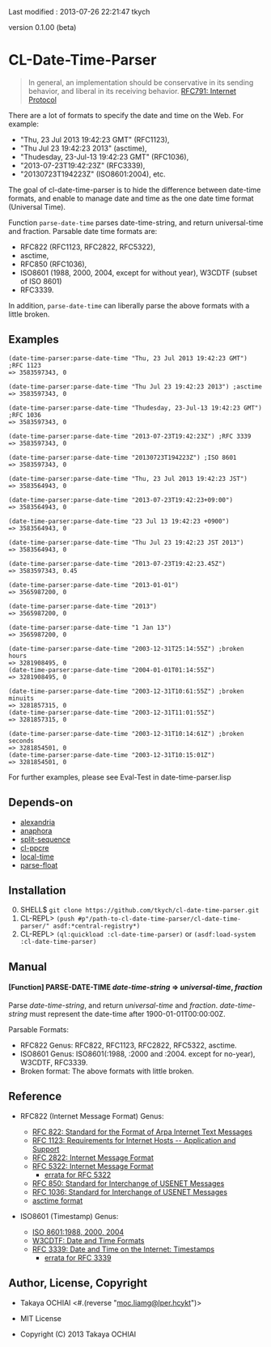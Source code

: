 Last modified : 2013-07-26 22:21:47 tkych

version 0.1.00 (beta)


CL-Date-Time-Parser
===================


> In general, an implementation should be conservative in its sending
> behavior, and liberal in its receiving behavior.
> [RFC791: Internet Protocol](http://tools.ietf.org/html/rfc791)

There are a lot of formats to specify the date and time on the Web.
For example:

 * "Thu, 23 Jul 2013 19:42:23 GMT" (RFC1123),
 * "Thu Jul 23 19:42:23 2013" (asctime),
 * "Thudesday, 23-Jul-13 19:42:23 GMT" (RFC1036),
 * "2013-07-23T19:42:23Z" (RFC3339),
 * "20130723T194223Z" (ISO8601:2004), etc.

The goal of cl-date-time-parser is to hide the difference between
date-time formats, and enable to manage date and time as the one date
time format (Universal Time).

Function `parse-date-time` parses date-time-string, and return universal-time and fraction.
Parsable date time formats are:

 * RFC822 (RFC1123, RFC2822, RFC5322),
 * asctime,
 * RFC850 (RFC1036),
 * ISO8601 (1988, 2000, 2004, except for without year), W3CDTF (subset of ISO 8601)
 * RFC3339.

In addition, `parse-date-time` can liberally parse the above formats with a little broken.


Examples
--------

    (date-time-parser:parse-date-time "Thu, 23 Jul 2013 19:42:23 GMT") ;RFC 1123
    => 3583597343, 0

    (date-time-parser:parse-date-time "Thu Jul 23 19:42:23 2013") ;asctime
    => 3583597343, 0

    (date-time-parser:parse-date-time "Thudesday, 23-Jul-13 19:42:23 GMT") ;RFC 1036
    => 3583597343, 0

    (date-time-parser:parse-date-time "2013-07-23T19:42:23Z") ;RFC 3339
    => 3583597343, 0

    (date-time-parser:parse-date-time "20130723T194223Z") ;ISO 8601
    => 3583597343, 0

    (date-time-parser:parse-date-time "Thu, 23 Jul 2013 19:42:23 JST")
    => 3583564943, 0

    (date-time-parser:parse-date-time "2013-07-23T19:42:23+09:00")
    => 3583564943, 0

    (date-time-parser:parse-date-time "23 Jul 13 19:42:23 +0900")
    => 3583564943, 0

    (date-time-parser:parse-date-time "Thu Jul 23 19:42:23 JST 2013")
    => 3583564943, 0

    (date-time-parser:parse-date-time "2013-07-23T19:42:23.45Z")
    => 3583597343, 0.45

    (date-time-parser:parse-date-time "2013-01-01")
    => 3565987200, 0

    (date-time-parser:parse-date-time "2013")
    => 3565987200, 0

    (date-time-parser:parse-date-time "1 Jan 13")
    => 3565987200, 0

    (date-time-parser:parse-date-time "2003-12-31T25:14:55Z") ;broken hours
    => 3281908495, 0
    (date-time-parser:parse-date-time "2004-01-01T01:14:55Z")
    => 3281908495, 0

    (date-time-parser:parse-date-time "2003-12-31T10:61:55Z") ;broken minuits
    => 3281857315, 0
    (date-time-parser:parse-date-time "2003-12-31T11:01:55Z")
    => 3281857315, 0

    (date-time-parser:parse-date-time "2003-12-31T10:14:61Z") ;broken seconds
    => 3281854501, 0
    (date-time-parser:parse-date-time "2003-12-31T10:15:01Z")
    => 3281854501, 0


For further examples, please see Eval-Test in date-time-parser.lisp


Depends-on
----------

 * [alexandria](http://common-lisp.net/project/alexandria/)
 * [anaphora](http://common-lisp.net/project/anaphora/)
 * [split-sequence](http://www.cliki.net/split-sequence)
 * [cl-ppcre](http://weitz.de/cl-ppcre/)
 * [local-time](http://common-lisp.net/project/local-time/)
 * [parse-float](https://github.com/soemraws/parse-float)


Installation
------------

 0. SHELL$   `git clone https://github.com/tkych/cl-date-time-parser.git`
 1. CL-REPL> `(push #p"/path-to-cl-date-time-parser/cl-date-time-parser/" asdf:*central-registry*)`
 2. CL-REPL> `(ql:quickload :cl-date-time-parser)` or `(asdf:load-system :cl-date-time-parser)`


Manual
------

#### [Function] PARSE-DATE-TIME _date-time-string_ => _universal-time_, _fraction_

Parse _date-time-string_, and return _universal-time_ and _fraction_.
_date-time-string_ must represent the date-time after 1900-01-01T00:00:00Z.

Parsable Formats:

 * RFC822 Genus: RFC822, RFC1123, RFC2822, RFC5322, asctime.
 * ISO8601 Genus: ISO8601(:1988, :2000 and :2004. except for no-year), W3CDTF, RFC3339.
 * Broken format: The above formats with little broken.


Reference
---------

 * RFC822 (Internet Message Format) Genus:
   * [RFC 822: Standard for the Format of Arpa Internet Text Messages](http://tools.ietf.org/html/rfc822)
   * [RFC 1123: Requirements for Internet Hosts -- Application and Support](http://tools.ietf.org/html/rfc1123)
   * [RFC 2822: Internet Message Format](http://tools.ietf.org/html/rfc2822)
   * [RFC 5322: Internet Message Format](http://tools.ietf.org/html/rfc5322)
     * [errata for RFC 5322](http://www.rfc-editor.org/errata_search.php?rfc=5322)
   * [RFC 850: Standard for Interchange of USENET Messages](http://tools.ietf.org/html/rfc850)
   * [RFC 1036: Standard for Interchange of USENET Messages](http://tools.ietf.org/html/rfc1036)
   * [asctime format](http://en.cppreference.com/w/c/chrono/asctime)

 * ISO8601 (Timestamp) Genus:
   * [ISO 8601:1988, 2000, 2004](http://www.iso.org/iso/home/standards/iso8601.htm)
   * [W3CDTF: Date and Time Formats](http://www.w3.org/TR/1998/NOTE-datetime-19980827)
   * [RFC 3339: Date and Time on the Internet: Timestamps](http://tools.ietf.org/html/rfc3339)
     * [errata for RFC 3339](http://www.rfc-editor.org/errata_search.php?rfc=3339)


Author, License, Copyright
--------------------------

 - Takaya OCHIAI  <#.(reverse "moc.liamg@lper.hcykt")>

 - MIT License

 - Copyright (C) 2013 Takaya OCHIAI
